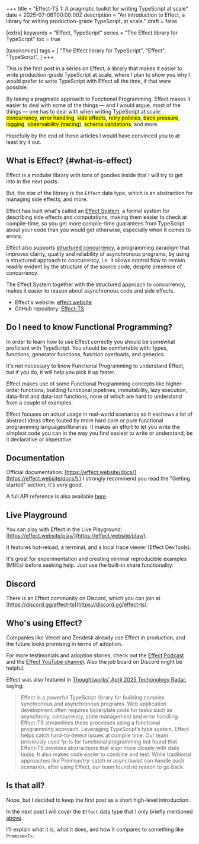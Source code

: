 +++
title = "Effect-TS 1: A pragmatic toolkit for writing TypeScript at scale"
date = 2025-07-06T00:00:00Z
description = "An introduction to Effect, a library for writing production-grade TypeScript, at scale."
draft = false

[extra]
keywords = "Effect, TypeScript"
series = "The Effect library for TypeScript"
toc = true

[taxonomies]
tags = [
    "The Effect library for TypeScript",
    "Effect",
    "TypeScript",
]
+++

This is the first post in a series on Effect, a library that makes it easier to write
production-grade TypeScript at scale, where I plan to show you why I would prefer to write
TypeScript with Effect all the time, if that were possible.

By taking a pragmatic approach to Functional Programming, Effect makes it easier to deal with some
of the things &mdash; and I would argue, most of the things &mdash; one has to deal with when
writing TypeScript at scale: <mark>concurrency</mark>, <mark>error handling</mark>, <mark>side
effects</mark>, <mark>retry policies</mark>, <mark>back pressure</mark>, <mark>logging</mark>,
<mark>observability (tracing)</mark>, <mark>schema validations</mark>, and more.

Hopefully by the end of these articles I would have convinced you to at least try it out.

## What is Effect? {#what-is-effect}

Effect is a modular library with tons of goodies inside that I will try to get into in the next
posts.

But, the star of the library is the `Effect` data type, which is an abstraction for managing side
effects, and more.

Effect has built what's called an [Effect System](https://en.wikipedia.org/wiki/Effect_system), a
formal system for describing side effects and computations, making them easier to check at
compile-time, so you get more compile-time guarantees from TypeScript about your code than you would
get otherwise, especially when it comes to errors.

Effect also supports [structured concurrency](https://en.wikipedia.org/wiki/Structured_concurrency),
a programming paradigm that improves clarity, quality and reliability of asynchronous programs, by
using a structured approach to concurrency, i.e. it allows control flow to remain readily evident by
the structure of the source code, despite presence of concurrency.

The Effect System together with the structured approach to concurrency, makes it easier to reason
about asynchronous code and side effects.

- Effect's website: [effect.website](https://effect.website/)
- GitHub repository: [Effect-TS](https://github.com/Effect-TS)

## Do I need to know Functional Programming?

In order to learn how to use Effect correctly you should be somewhat proficient with TypeScript. You
should be comfortable with: types, functions, generator functions, function overloads, and generics.

It's not necessary to know Functional Programming to understand Effect, but if you do, it will help
you pick it up faster.

Effect makes use of some Functional Programming concepts like higher-order functions, building
functional pipelines, immutability, lazy execution, data-first and data-last functions, none of
which are hard to understand from a couple of examples.

Effect focuses on actual usage in real-world scenarios so it eschews a lot of abstract ideas often
touted by more hard core or pure functional programming languages/libraries. It makes an effort to
let you write the simplest code you can in the way you find easiest to write or understand, be it
declarative or imperative.

## Documentation

Official documentation: [https://effect.website/docs/](https://effect.website/docs/).\
I strongly recommend you read the "Getting started" section, it's very good.

A full API reference is also available
[here](https://effect.website/docs/additional-resources/api-reference/).

## Live Playground

You can play with Effect in the Live Playground:
[https://effect.website/play/](https://effect.website/play/).

It features hot-reload, a terminal, and a local trace viewer (Effect DevTools).

It's great for experimentation and creating minimal reproducible examples (MREs) before seeking
help. Just use the built-in share functionality.

## Discord

There is an Effect community on Discord, which you can join at
[https://discord.gg/effect-ts](https://discord.gg/effect-ts).

## Who's using Effect?

Companies like Vercel and Zendesk already use Effect in production, and the future looks promising
in terms of adoption.

For more testimonials and adoption stories, check out the
[Effect Podcast](https://effect.website/podcast/) and the
[Effect YouTube channel](https://www.youtube.com/@effect-ts). Also the job board on Discord might be
helpful.

Effect was also featured in
[Thoughtworks' April 2025 Techonology Radar](https://www.thoughtworks.com/content/dam/thoughtworks/documents/radar/2025/04/tr_technology_radar_vol_32_en.pdf),
saying:

> Effect is a powerful TypeScript library for building complex synchronous and asynchronous
> programs. Web application development often requires boilerplate code for tasks such as
> asynchrony, concurrency, state management and error handling. Effect-TS streamlines these
> processes using a functional programming approach. Leveraging TypeScript’s type system, Effect
> helps catch hard-to-detect issues at compile time. Our team previously used fp-ts for functional
> programming but found that Effect-TS provides abstractions that align more closely with daily
> tasks. It also makes code easier to combine and test. While traditional approaches like
> Promise/try-catch or async/await can handle such scenarios, after using Effect, our team found no
> reason to go back.

## Is that all?

Nope, but I decided to keep the first post as a short high-level introduction.

In the next post I will cover the `Effect` data type that I only briefly mentioned
[above](@/effect-for-typescript-ch1.md#what-is-effect).

I'll explain what it is, what it does, and how it compares to something like `Promise<T>`.
